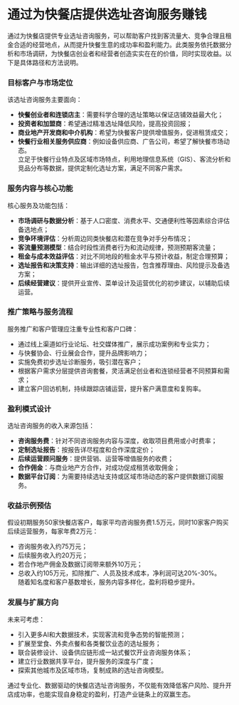 # 通过为快餐店提供选址咨询服务赚钱

通过为快餐店提供专业选址咨询服务，可以帮助客户找到客流量大、竞争合理且租金合适的经营地点，从而提升快餐生意的成功率和盈利能力。此类服务依托数据分析和市场调研，为快餐店创业者和经营者创造实实在在的价值，同时实现收益。以下是具体路径和方法说明。

### 目标客户与市场定位  
该选址咨询服务主要面向：  
* **快餐创业者和连锁店主**：需要科学合理的选址策略以保证店铺效益最大化；  
* **投资者和加盟商**：希望通过精准选址降低风险，提高投资回报；  
* **商业地产开发商和中介机构**：希望为快餐客户提供增值服务，促进租赁成交；  
* **快餐行业相关服务供应商**：例如设备供应商、广告公司，希望了解快餐市场动态。  
立足于快餐行业特点及区域市场特点，利用地理信息系统（GIS）、客流分析和竞品分布等数据，提供定制化选址方案，满足不同客户需求。

### 服务内容与核心功能  
核心服务及功能包括：  
* **市场调研与数据分析**：基于人口密度、消费水平、交通便利性等因素综合评估备选地点；  
* **竞争环境评估**：分析周边同类快餐店和潜在竞争对手分布情况；  
* **客流量预测模型**：结合时段性消费者行为和流动规律，预测预期客流量；  
* **租金与成本效益评估**：对比不同地段的租金水平与预计收益，制定合理预算；  
* **选址报告和决策支持**：输出详细的选址报告，包含推荐理由、风险提示及备选方案；  
* **后续经营建议**：提供开业宣传、菜单设计及运营优化的初步建议，以辅助后续运营。  

### 推广策略与服务流程  
服务推广和客户管理应注重专业性和客户口碑：  
* 通过线上渠道如行业论坛、社交媒体推广，展示成功案例和专业实力；  
* 与快餐协会、行业展会合作，提升品牌影响力；  
* 实施免费初步选址诊断服务，吸引潜在客户；  
* 根据客户需求分层提供咨询套餐，灵活满足创业者和连锁经营者不同预算和需求；  
* 建立客户回访机制，持续跟踪店铺运营，提升客户满意度和复购率。  

### 盈利模式设计  
选址咨询服务的收入来源包括：  
* **咨询服务费**：针对不同咨询服务内容与深度，收取项目费用或小时费率；  
* **定制选址报告**：按报告详尽程度和合作深度定价；  
* **后续运营顾问服务**：提供营销、运营等增值服务的收费；  
* **合作佣金**：与商业地产方合作，对成功促成租赁收取佣金；  
* **数据平台订阅**：为需要持续选址支持或区域市场动态的客户提供数据订阅服务。  

### 收益示例预估  
假设初期服务50家快餐店客户，每家平均咨询服务费1.5万元，同时10家客户购买后续运营服务，每家年费2万元：  
* 咨询服务收入约75万元；  
* 后续服务收入约20万元；  
* 若合作地产佣金及数据订阅带来额外10万元；  
* 总收入约105万元，扣除推广、人员及技术成本，净利润可达20%-30%。  
随着知名度和客户基数增长，服务内容多样化，盈利将稳步提升。

### 发展与扩展方向  
未来可考虑：  
* 引入更多AI和大数据技术，实现客流和竞争态势的智能预测；  
* 扩展至堂食、外卖点餐和各类餐饮业态的选址服务；  
* 联合装修设计、设备供应链形成一站式餐饮开业咨询服务体系；  
* 建立行业数据共享平台，提升服务的深度与广度；  
* 探索其他城市及区域市场，复制成熟的选址咨询模型。  

通过专业化、数据驱动的快餐店选址咨询服务，不仅能有效降低客户风险、提升开店成功率，也能实现自身稳定的盈利，打造产业链条上的双赢生态。